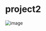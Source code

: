 # project2

![image](https://user-images.githubusercontent.com/74988074/114648193-08bb6300-9ca4-11eb-9a74-c2b757e4b5a3.png)
